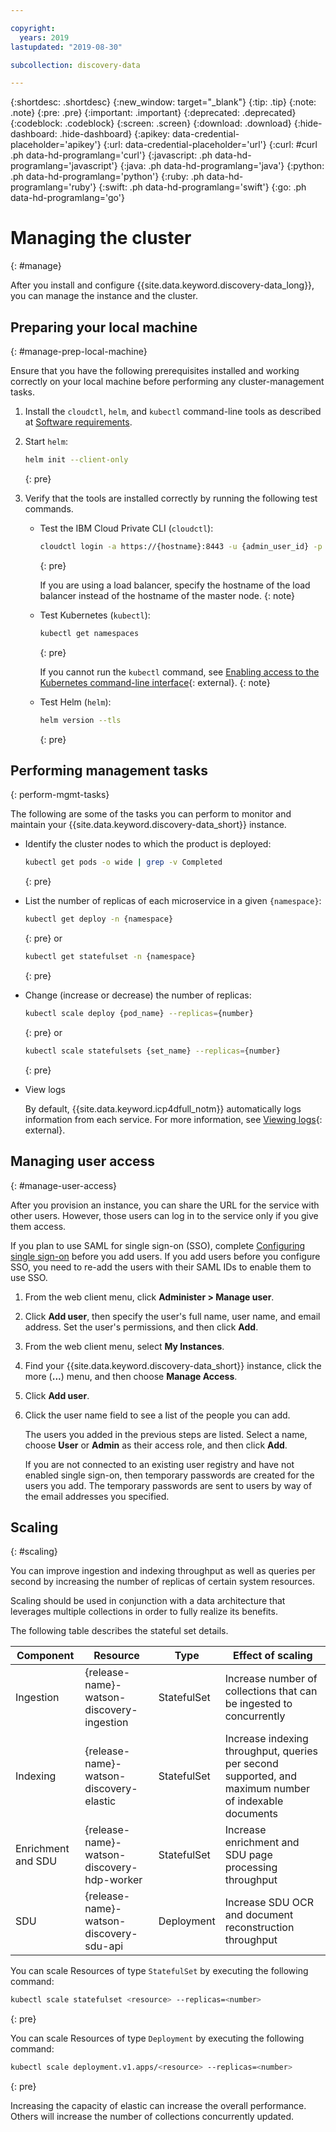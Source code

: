 ```yaml
---

copyright:
  years: 2019
lastupdated: "2019-08-30"

subcollection: discovery-data

---
```


{:shortdesc: .shortdesc}
{:new_window: target="_blank"}
{:tip: .tip}
{:note: .note}
{:pre: .pre}
{:important: .important}
{:deprecated: .deprecated}
{:codeblock: .codeblock}
{:screen: .screen}
{:download: .download}
{:hide-dashboard: .hide-dashboard}
{:apikey: data-credential-placeholder='apikey'} 
{:url: data-credential-placeholder='url'}
{:curl: #curl .ph data-hd-programlang='curl'}
{:javascript: .ph data-hd-programlang='javascript'}
{:java: .ph data-hd-programlang='java'}
{:python: .ph data-hd-programlang='python'}
{:ruby: .ph data-hd-programlang='ruby'}
{:swift: .ph data-hd-programlang='swift'}
{:go: .ph data-hd-programlang='go'}

# Managing the cluster
{: #manage}

After you install and configure {{site.data.keyword.discovery-data_long}}, you can manage the instance and the cluster.

## Preparing your local machine
{: #manage-prep-local-machine}

Ensure that you have the following prerequisites installed and working correctly on your local machine before performing any cluster-management tasks.

1. Install the `cloudctl`, `helm`, and `kubectl` command-line tools as described at [Software requirements](/docs/services/discovery-data?topic=discovery-data-prereqs#prereqs).

1.  Start `helm`:
  
    ```bash
    helm init --client-only
    ```
    {: pre}

1.  Verify that the tools are installed correctly by running the following test commands.

    - Test the IBM Cloud Private CLI (`cloudctl`):

      ```bash
      cloudctl login -a https://{hostname}:8443 -u {admin_user_id} -p {admin_password}
      ```
      {: pre}
    
      If you are using a load balancer, specify the hostname of the load balancer instead of the hostname of the master node.
      {: note}

    - Test Kubernetes (`kubectl`):

      ```bash
      kubectl get namespaces
      ```
      {: pre}

      If you cannot run the `kubectl` command, see [Enabling access to the Kubernetes command-line interface](https://www.ibm.com/support/knowledgecenter/SSQNUZ_2.1.0/com.ibm.icpdata.doc/zen/install/kubectl-access.html){: external}.
      {: note}

    - Test Helm (`helm`):

      ```bash
      helm version --tls
      ```
      {: pre}

## Performing management tasks
{: perform-mgmt-tasks}

The following are some of the tasks you can perform to monitor and maintain your {{site.data.keyword.discovery-data_short}} instance.

  - Identify the cluster nodes to which the product is deployed:
    ```bash
    kubectl get pods -o wide | grep -v Completed
    ```
    {: pre}

  - List the number of replicas of each microservice in a given `{namespace}`:
    ```bash
    kubectl get deploy -n {namespace}
    ```
    {: pre}
    or
    ```bash
    kubectl get statefulset -n {namespace}
    ```
    {: pre}

  - Change (increase or decrease) the number of replicas:
    ```bash
    kubectl scale deploy {pod_name} --replicas={number}
    ```
    {: pre}
    or
    ```bash
    kubectl scale statefulsets {set_name} --replicas={number}
    ```
    {: pre}

  - View logs

    By default, {{site.data.keyword.icp4dfull_notm}} automatically logs information from each service. For more information, see [Viewing logs](https://www.ibm.com/support/knowledgecenter/SSQNUZ_2.1.0/com.ibm.icpdata.doc/zen/admin/logs.html){: external}.

## Managing user access
{: #manage-user-access}

After you provision an instance, you can share the URL for the service with other users. However, those users can log in to the service only if you give them access.

If you plan to use SAML for single sign-on (SSO), complete [Configuring single sign-on](https://www.ibm.com/support/knowledgecenter/SSQNUZ_2.1.0/com.ibm.icpdata.doc/zen/admin/saml-sso.html#saml-sso) before you add users. If you add users before you configure SSO, you need to re-add the users with their SAML IDs to enable them to use SSO.

1.  From the web client menu, click **Administer > Manage user**.

1.  Click **Add user**, then specify the user's full name, user name, and email address. Set the user's permissions, and then click **Add**.

1.  From the web client menu, select **My Instances**.

1.  Find your {{site.data.keyword.discovery-data_short}} instance, click the more (**...**) menu, and then choose **Manage Access**.

1.  Click **Add user**.

1.  Click the user name field to see a list of the people you can add.

    The users you added in the previous steps are listed. Select a name, choose **User** or **Admin** as their access role, and then click **Add**. 

    If you are not connected to an existing user registry and have not enabled single sign-on, then temporary passwords are created for the users you add. The temporary passwords are sent to users by way of the email addresses you specified.

## Scaling
{: #scaling}

You can improve ingestion and indexing throughput as well as queries per second by increasing the number of replicas of certain system resources.

Scaling should be used in conjunction with a data architecture that leverages multiple collections in order to fully realize its benefits.

The following table describes the stateful set details.

| Component | Resource | Type | Effect of scaling |
| ----------- | --------- | ------ | ---------------- |
| Ingestion  | {release-name}-watson-discovery-ingestion | StatefulSet  | Increase number of collections that can be ingested to concurrently|
| Indexing | {release-name}-watson-discovery-elastic | StatefulSet | Increase indexing throughput, queries per second supported, and maximum number of indexable documents |
| Enrichment and SDU | {release-name}-watson-discovery-hdp-worker | StatefulSet | Increase enrichment and SDU page processing throughput  |
| SDU | {release-name}-watson-discovery-sdu-api | Deployment | Increase SDU OCR and document reconstruction throughput |

You can scale Resources of type `StatefulSet` by executing the following command:

```bash
kubectl scale statefulset <resource> --replicas=<number>
```
{: pre}

You can scale Resources of type `Deployment` by executing the following command:

```bash
kubectl scale deployment.v1.apps/<resource> --replicas=<number>
```
{: pre}

Increasing the capacity of elastic can increase the overall performance. Others will increase the number of collections concurrently updated.